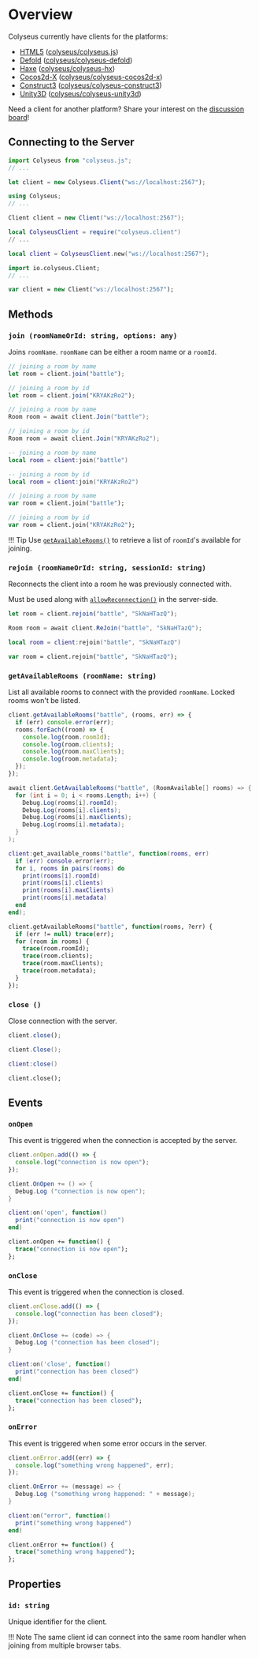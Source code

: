 # Overview

Colyseus currently have clients for the platforms:

- [HTML5](/getting-started/javascript-client) ([colyseus/colyseus.js](https://github.com/colyseus/colyseus.js))
- [Defold](/getting-started/defold-client) ([colyseus/colyseus-defold](https://github.com/colyseus/colyseus-defold))
- [Haxe](/getting-started/haxe-client) ([colyseus/colyseus-hx](https://github.com/colyseus/colyseus-hx))
- [Cocos2d-X](/getting-started/cocos2dx-client) ([colyseus/colyseus-cocos2d-x](https://github.com/colyseus/colyseus-cocos2d-x))
- [Construct3](/getting-started/construct3-client) ([colyseus/colyseus-construct3](https://github.com/colyseus/colyseus-construct3))
- [Unity3D](/getting-started/unity3d-client) ([colyseus/colyseus-unity3d](https://github.com/colyseus/colyseus-unity3d))

Need a client for another platform? Share your interest on the [discussion board](https://discuss.colyseus.io/)!

## Connecting to the Server

```typescript fct_label="JavaScript"
import Colyseus from "colyseus.js";
// ...

let client = new Colyseus.Client("ws://localhost:2567");
```

```csharp fct_label="C#"
using Colyseus;
// ...

Client client = new Client("ws://localhost:2567");
```

```lua fct_label="lua"
local ColyseusClient = require("colyseus.client")
// ...

local client = ColyseusClient.new("ws://localhost:2567");
```

```haxe fct_label="Haxe"
import io.colyseus.Client;
// ...

var client = new Client("ws://localhost:2567");
```

## Methods

### `join (roomNameOrId: string, options: any)`

Joins `roomName`. `roomName` can be either a room name or a `roomId`.

```typescript fct_label="JavaScript"
// joining a room by name
let room = client.join("battle");

// joining a room by id
let room = client.join("KRYAKzRo2");
```

```csharp fct_label="C#"
// joining a room by name
Room room = await client.Join("battle");

// joining a room by id
Room room = await client.Join("KRYAKzRo2");
```

```lua fct_label="lua"
-- joining a room by name
local room = client:join("battle")

-- joining a room by id
local room = client:join("KRYAKzRo2")
```

```haxe fct_label="Haxe"
// joining a room by name
var room = client.join("battle");

// joining a room by id
var room = client.join("KRYAKzRo2");
```

!!! Tip
    Use [`getAvailableRooms()`](#getavailablerooms-roomname-string) to retrieve a list of `roomId`'s available for joining.

### `rejoin (roomNameOrId: string, sessionId: string)`

Reconnects the client into a room he was previously connected with.

Must be used along with [`allowReconnection()`](/server/room#allowreconnection-client-seconds) in the server-side.

```typescript fct_label="JavaScript"
let room = client.rejoin("battle", "SkNaHTazQ");
```

```csharp fct_label="C#"
Room room = await client.ReJoin("battle", "SkNaHTazQ");
```

```lua fct_label="lua"
local room = client:rejoin("battle", "SkNaHTazQ")
```

```haxe fct_label="Haxe"
var room = client.rejoin("battle", "SkNaHTazQ");
```

### `getAvailableRooms (roomName: string)`

List all available rooms to connect with the provided `roomName`. Locked rooms
won't be listed.

```typescript fct_label="JavaScript"
client.getAvailableRooms("battle", (rooms, err) => {
  if (err) console.error(err);
  rooms.forEach((room) => {
    console.log(room.roomId);
    console.log(room.clients);
    console.log(room.maxClients);
    console.log(room.metadata);
  });
});
```

```csharp fct_label="C#"
await client.GetAvailableRooms("battle", (RoomAvailable[] rooms) => {
  for (int i = 0; i < rooms.Length; i++) {
    Debug.Log(rooms[i].roomId);
    Debug.Log(rooms[i].clients);
    Debug.Log(rooms[i].maxClients);
    Debug.Log(rooms[i].metadata);
  }
);
```

```lua fct_label="lua"
client:get_available_rooms("battle", function(rooms, err)
  if (err) console.error(err);
  for i, rooms in pairs(rooms) do
    print(rooms[i].roomId)
    print(rooms[i].clients)
    print(rooms[i].maxClients)
    print(rooms[i].metadata)
  end
end);
```

```haxe fct_label="Haxe"
client.getAvailableRooms("battle", function(rooms, ?err) {
  if (err != null) trace(err);
  for (room in rooms) {
    trace(room.roomId);
    trace(room.clients);
    trace(room.maxClients);
    trace(room.metadata);
  }
});
```

### `close ()`

Close connection with the server.

```typescript fct_label="JavaScript"
client.close();
```

```csharp fct_label="C#"
client.Close();
```

```lua fct_label="lua"
client:close()
```

```haxe fct_label="Haxe"
client.close();
```

## Events

### `onOpen`

This event is triggered when the connection is accepted by the server.

```typescript fct_label="JavaScript"
client.onOpen.add(() => {
  console.log("connection is now open");
});
```

```csharp fct_label="C#"
client.OnOpen += () => {
  Debug.Log ("connection is now open");
}
```

```lua fct_label="lua"
client:on('open', function()
  print("connection is now open")
end)
```

```haxe fct_label="Haxe"
client.onOpen += function() {
  trace("connection is now open");
};
```

### `onClose`

This event is triggered when the connection is closed.

```typescript fct_label="JavaScript"
client.onClose.add(() => {
  console.log("connection has been closed");
});
```

```csharp fct_label="C#"
client.OnClose += (code) => {
  Debug.Log ("connection has been closed");
}
```

```lua fct_label="lua"
client:on('close', function()
  print("connection has been closed")
end)
```

```haxe fct_label="Haxe"
client.onClose += function() {
  trace("connection has been closed");
};
```

### `onError`

This event is triggered when some error occurs in the server.

```typescript fct_label="JavaScript"
client.onError.add((err) => {
  console.log("something wrong happened", err);
});
```

```csharp fct_label="C#"
client.OnError += (message) => {
  Debug.Log ("something wrong happened: " + message);
}
```

```lua fct_label="lua"
client:on("error", function()
  print("something wrong happened")
end)
```

```haxe fct_label="Haxe"
client.onError += function() {
  trace("something wrong happened");
};
```

<!-- TODO: document raw `onMessage` -->
<!-- ### `onMessage` -->

## Properties

### `id: string`

Unique identifier for the client.

!!! Note
    The same client id can connect into the same room handler when joining from multiple browser tabs.
